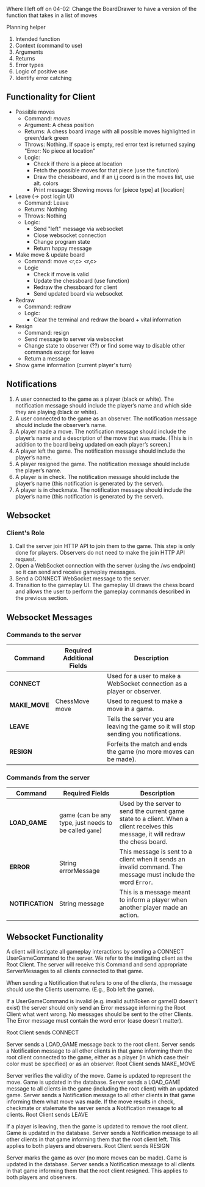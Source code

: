Where I left off on 04-02: Change the BoardDrawer to have a version of the function that takes in a list of moves

Planning helper
1. Intended function
2. Context (command to use)
3. Arguments
4. Returns
5. Error types
6. Logic of positive use
7. Identify error catching

## Functionality for Client
* Possible moves
  * Command: _moves_
  * Argument: A chess position
  * Returns: A chess board image with all possible moves highlighted in green/dark green
  * Throws: Nothing. If space is empty, red error text is returned saying "Error: No piece at location"
  * Logic:
    * Check if there is a piece at location
    * Fetch the possible moves for that piece (use the function)
    * Draw the chessboard, and if an i,j coord is in the moves list, use alt. colors
    * Print message: Showing moves for [piece type] at [location]
* Leave (-> post login UI)
  * Command: Leave
  * Returns: Nothing
  * Throws: Nothing
  * Logic:
    * Send "left" message via websocket
    * Close websocket connection
    * Change program state
    * Return happy message
* Make move & update board
  * Command: move <r,c> <r,c>
  * Logic
    * Check if move is valid
    * Update the chessboard (use function)
    * Redraw the chessboard for client
    * Send updated board via websocket
* Redraw
  * Command: redraw
  * Logic:
    * Clear the terminal and redraw the board + vital information
* Resign
  * Command: resign
  * Send message to server via websocket
  * Change state to observer (??) or find some way to disable other commands except for leave
  * Return a message
* Show game information (current player's turn)


## Notifications
1. A user connected to the game as a player (black or white). The notification message should include the player’s name and which side they are playing (black or white).
2. A user connected to the game as an observer. The notification message should include the observer’s name.
3. A player made a move. The notification message should include the player’s name and a description of the move that was made. (This is in addition to the board being updated on each player’s screen.)
4. A player left the game. The notification message should include the player’s name.
5. A player resigned the game. The notification message should include the player’s name.
6. A player is in check. The notification message should include the player’s name (this notification is generated by the server). 
7. A player is in checkmate. The notification message should include the player’s name (this notification is generated by the server).

## Websocket

### Client's Role
1. Call the server join HTTP API to join them to the game. This step is only done for players. Observers do not need to make the join HTTP API request.
2. Open a WebSocket connection with the server (using the /ws endpoint) so it can send and receive gameplay messages. 
3. Send a CONNECT WebSocket message to the server. 
4. Transition to the gameplay UI. The gameplay UI draws the chess board and allows the user to perform the gameplay commands described in the previous section.

## Websocket Messages
### Commands to the server

| Command       | Required Additional Fields | Description                                                                          |
| ------------- | -------------------------- | ------------------------------------------------------------------------------------ |
| **CONNECT**   |                            | Used for a user to make a WebSocket connection as a player or observer.              |
| **MAKE_MOVE** | ChessMove move             | Used to request to make a move in a game.                                            |
| **LEAVE**     |                            | Tells the server you are leaving the game so it will stop sending you notifications. |
| **RESIGN**    |                            | Forfeits the match and ends the game (no more moves can be made).                    |

### Commands from the server
| Command          | Required Fields                                        | Description                                                                                                                         |
| ---------------- | ------------------------------------------------------ | ----------------------------------------------------------------------------------------------------------------------------------- |
| **LOAD_GAME**    | game (can be any type, just needs to be called `game`) | Used by the server to send the current game state to a client. When a client receives this message, it will redraw the chess board. |
| **ERROR**        | String errorMessage                                    | This message is sent to a client when it sends an invalid command. The message must include the word `Error`.                       |
| **NOTIFICATION** | String message                                         | This is a message meant to inform a player when another player made an action.                                                      |

## Websocket Functionality
A client will instigate all gameplay interactions by sending a CONNECT UserGameCommand to the server. We refer to the instigating client as the Root Client. The server will receive this Command and send appropriate ServerMessages to all clients connected to that game.

When sending a Notification that refers to one of the clients, the message should use the Clients username. (E.g., Bob left the game).

If a UserGameCommand is invalid (e.g. invalid authToken or gameID doesn’t exist) the server should only send an Error message informing the Root Client what went wrong. No messages should be sent to the other Clients. The Error message must contain the word error (case doesn’t matter).

Root Client sends CONNECT

Server sends a LOAD_GAME message back to the root client.
Server sends a Notification message to all other clients in that game informing them the root client connected to the game, either as a player (in which case their color must be specified) or as an observer.
Root Client sends MAKE_MOVE

Server verifies the validity of the move.
Game is updated to represent the move. Game is updated in the database.
Server sends a LOAD_GAME message to all clients in the game (including the root client) with an updated game.
Server sends a Notification message to all other clients in that game informing them what move was made.
If the move results in check, checkmate or stalemate the server sends a Notification message to all clients.
Root Client sends LEAVE

If a player is leaving, then the game is updated to remove the root client. Game is updated in the database.
Server sends a Notification message to all other clients in that game informing them that the root client left. This applies to both players and observers.
Root Client sends RESIGN

Server marks the game as over (no more moves can be made). Game is updated in the database.
Server sends a Notification message to all clients in that game informing them that the root client resigned. This applies to both players and observers.

